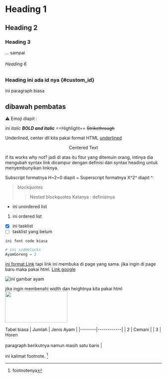 # Heading 1
## Heading 2
### Heading 3
... sampai
###### Heading 6

### Heading ini ada id nya {#custom_id}

ini paragraph biasa

dibawah pembatas
---


:warning: Emoji diapit :

*ini italic*
***BOLD and italic***
==Highlight==
~~Strikethrough~~

Underlined, center dll kita pakai format HTML
<ins>underlined</ins>
<center>Centered Text</center>

[hidden comment]: #
if its works why not? jadi di atas itu fitur yang ditemuin orang, intinya dia mengubah syntax link dicampur dengan definisi dan syntax heading untuk menyembunyikan linknya.

Subscript formatnya H~2~0 diapit ~
Superscript formatnya X^2^ diapit ^

> blockquotes
>> Nested blockquotes
Katanya
: definisinya

- ini unordered list
1. ini ordered list
- [x] ini tasklist
- [ ] tasklist yang belum

`ini font code biasa`

```python
# ini codeblocks
AyamGoreng = 2
```

[ini format Link](www.google.com) tapi link ini membuka di page yang sama.
jika ingin di page baru maka pakai html.
<a href="www.google.com" target="_blank">Link google</a>

![ini gambar ayam](https://th.bing.com/th/id/OIP.fJSlWKWeuR56aS3pdyG3LgHaEO?rs=1&pid=ImgDetMain)

jika ingin membenahi width dan heightnya kita pakai html
<img src="https://th.bing.com/th/id/OIP.fJSlWKWeuR56aS3pdyG3LgHaEO?rs=1&pid=ImgDetMain" width="200" height="100">




Tabel biasa
| Jumlah | Jenis Ayam |
|--------|------------|
| 2 | Cemani |
| 3 | Horen<br><br>paragraph berikutnya namun masih satu baris |

ini kalimat footnote. [^1]
[^1]: footnotenya
